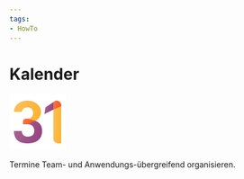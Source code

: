 ```yaml
---
tags:
- HowTo
---
```

# Kalender
![icons_odoo_calendar](assets/icons_odoo_calendar.png)

Termine Team- und Anwendungs-übergreifend organisieren.